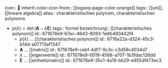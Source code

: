 icon:: 💎
inherit-color-icon-from:: [[logseq-page-color-orange]]
tags:: [[uni]], [[lineare algebra]] 
alias:: charakteristischen polynom, charakteristischen polynoms

- $p(\lambda)=\det\left(\mathbf{A}-\lambda\mathbf{E}\right)$
  tags:: formel
  bezeichnung:: [[charakteristisches polynom]]
  id:: 671678e9-67ec-4643-8093-1e6b480442f4
	- $p\left(\lambda\right)$ ... [[charakteristisches polynom]]
	  id:: 6716a22a-d324-45c3-b14d-a07713af1347
	- ${} \mathbf{A}$ ... [[matrix]]
	  id:: 671678e9-cebf-4df7-9c3c-c3d59c4034d7
	- ${}\lambda$ ... [[eigenwerte]]
	  id:: 671678e9-0019-4568-a707-1b3fdac126dd
	- ${}\mathbf{E}$ ... [[einheitsmatrix]]
	  id:: 671678e9-35c1-4a19-bb29-e955df473ec3